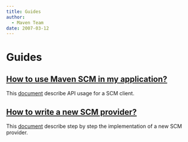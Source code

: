 ```yaml
---
title: Guides
author: 
  - Maven Team
date: 2007-03-12
---
```


<!-- Licensed to the Apache Software Foundation (ASF) under one-->
<!-- or more contributor license agreements.  See the NOTICE file-->
<!-- distributed with this work for additional information-->
<!-- regarding copyright ownership.  The ASF licenses this file-->
<!-- to you under the Apache License, Version 2.0 (the-->
<!-- "License"); you may not use this file except in compliance-->
<!-- with the License.  You may obtain a copy of the License at-->
<!---->
<!--   http://www.apache.org/licenses/LICENSE-2.0-->
<!---->
<!-- Unless required by applicable law or agreed to in writing,-->
<!-- software distributed under the License is distributed on an-->
<!-- "AS IS" BASIS, WITHOUT WARRANTIES OR CONDITIONS OF ANY-->
<!-- KIND, either express or implied.  See the License for the-->
<!-- specific language governing permissions and limitations-->
<!-- under the License.-->
<!-- NOTE: For help with the syntax of this file, see:-->
<!-- http://maven.apache.org/doxia/references/apt-format.html-->
# Guides

## [How to use Maven SCM in my application?](./usage.html)

This [document](./usage.html) describe API usage for a SCM client.

## [How to write a new SCM provider?](./new_provider.html)

This [document](./new_provider.html) describe step by step the implementation of a new SCM provider.

